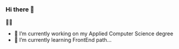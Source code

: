 ### Hi there 👋
:blond_haired_woman:

- 🔭 I’m currently working on my Applied Computer Science degree
- 🌱 I’m currently learning FrontEnd path...

<!--
**majowyporanek/majowyporanek** is a ✨ _special_ ✨ repository because its `README.md` (this file) appears on your GitHub profile.

Here are some ideas to get you started:

- 🔭 I’m currently working on ...
- 🌱 I’m currently learning ...
- 👯 I’m looking to collaborate on ...
- 🤔 I’m looking for help with ...
- 💬 Ask me about ...
- 📫 How to reach me: ...
- 😄 Pronouns: ...
- ⚡ Fun fact: ...

-->
